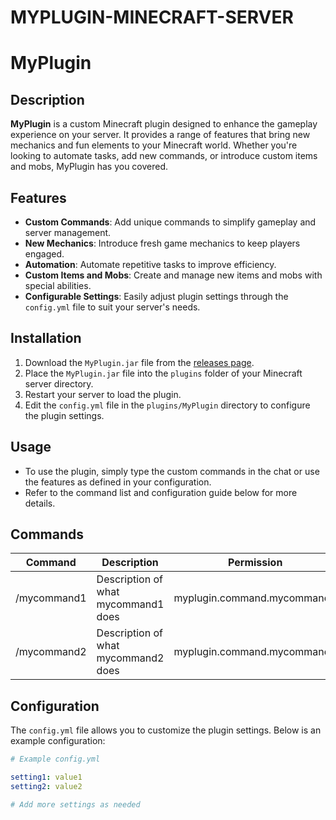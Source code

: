 # MYPLUGIN-MINECRAFT-SERVER
# MyPlugin

## Description
**MyPlugin** is a custom Minecraft plugin designed to enhance the gameplay experience on your server. It provides a range of features that bring new mechanics and fun elements to your Minecraft world. Whether you're looking to automate tasks, add new commands, or introduce custom items and mobs, MyPlugin has you covered.

## Features
- **Custom Commands**: Add unique commands to simplify gameplay and server management.
- **New Mechanics**: Introduce fresh game mechanics to keep players engaged.
- **Automation**: Automate repetitive tasks to improve efficiency.
- **Custom Items and Mobs**: Create and manage new items and mobs with special abilities.
- **Configurable Settings**: Easily adjust plugin settings through the `config.yml` file to suit your server's needs.

## Installation
1. Download the `MyPlugin.jar` file from the [releases page](link-to-your-releases-page).
2. Place the `MyPlugin.jar` file into the `plugins` folder of your Minecraft server directory.
3. Restart your server to load the plugin.
4. Edit the `config.yml` file in the `plugins/MyPlugin` directory to configure the plugin settings.

## Usage
- To use the plugin, simply type the custom commands in the chat or use the features as defined in your configuration.
- Refer to the command list and configuration guide below for more details.

## Commands
| Command | Description | Permission |
|---------|-------------|------------|
| /mycommand1 | Description of what mycommand1 does | myplugin.command.mycommand1 |
| /mycommand2 | Description of what mycommand2 does | myplugin.command.mycommand2 |

## Configuration
The `config.yml` file allows you to customize the plugin settings. Below is an example configuration:

```yaml
# Example config.yml

setting1: value1
setting2: value2

# Add more settings as needed
